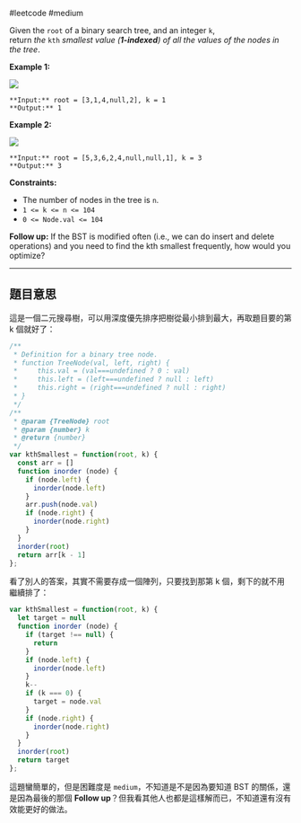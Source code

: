 #leetcode #medium 

Given the `root` of a binary search tree, and an integer `k`, return _the_ `kth` _smallest value (**1-indexed**) of all the values of the nodes in the tree_.

**Example 1:**

![](https://assets.leetcode.com/uploads/2021/01/28/kthtree1.jpg)

```
**Input:** root = [3,1,4,null,2], k = 1
**Output:** 1
```

**Example 2:**

![](https://assets.leetcode.com/uploads/2021/01/28/kthtree2.jpg)

```
**Input:** root = [5,3,6,2,4,null,null,1], k = 3
**Output:** 3
```

**Constraints:**

-   The number of nodes in the tree is `n`.
-   `1 <= k <= n <= 104`
-   `0 <= Node.val <= 104`

**Follow up:** If the BST is modified often (i.e., we can do insert and delete operations) and you need to find the kth smallest frequently, how would you optimize?

----

## 題目意思

這是一個二元搜尋樹，可以用深度優先排序把樹從最小排到最大，再取題目要的第 k 個就好了：

```javascript
/**
 * Definition for a binary tree node.
 * function TreeNode(val, left, right) {
 *     this.val = (val===undefined ? 0 : val)
 *     this.left = (left===undefined ? null : left)
 *     this.right = (right===undefined ? null : right)
 * }
 */
/**
 * @param {TreeNode} root
 * @param {number} k
 * @return {number}
 */
var kthSmallest = function(root, k) {
  const arr = []
  function inorder (node) {
    if (node.left) {
      inorder(node.left)
    }
    arr.push(node.val)
    if (node.right) {
      inorder(node.right)
    }
  }
  inorder(root)
  return arr[k - 1]
};
```

看了別人的答案，其實不需要存成一個陣列，只要找到那第 k 個，剩下的就不用繼續排了：

```javascript
var kthSmallest = function(root, k) {
  let target = null
  function inorder (node) {
    if (target !== null) {
      return
    }
    if (node.left) {
      inorder(node.left)
    }
    k--
    if (k === 0) {
      target = node.val
    }
    if (node.right) {
      inorder(node.right)
    }
  }
  inorder(root)
  return target
};
```

這題蠻簡單的，但是困難度是 `medium`，不知道是不是因為要知道 BST 的關係，還是因為最後的那個 **Follow up**？但我看其他人也都是這樣解而已，不知道還有沒有效能更好的做法。
